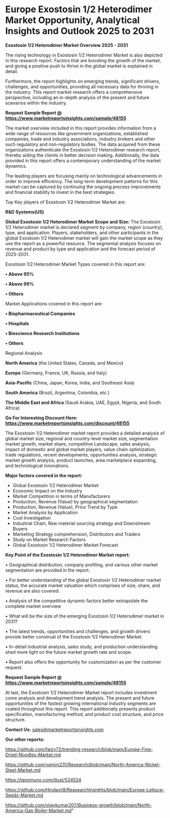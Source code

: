 # Europe Exostosin 1/2 Heterodimer Market Opportunity, Analytical Insights and Outlook 2025 to 2031

<Strong> Exostosin 1/2 Heterodimer Market Overview 2025 - 2031</strong>

The rising technology in Exostosin 1/2 Heterodimer Market is also depicted in this research report. Factors that are boosting the growth of the market, and giving a positive push to thrive in the global market is explained in detail.

Furthermore, the report highlights on emerging trends, significant drivers, challenges, and opportunities, providing all necessary data for thriving in the industry. This report market research offers a comprehensive perspective, including an in-depth analysis of the present and future scenarios within the industry.

<strong>Request Sample Report @ <a href=https://www.marketreportsinsights.com/sample/48155>https://www.marketreportsinsights.com/sample/48155</a></strong>

The market overview included in this report provides information from a wide range of resources like government organizations, established companies, trade and industry associations, industry brokers and other such regulatory and non-regulatory bodies. The data acquired from these organizations authenticate the Exostosin 1/2 Heterodimer research report, thereby aiding the clients in better decision making. Additionally, the data provided in this report offers a contemporary understanding of the market dynamics.

The leading players are focusing mainly on technological advancements in order to improve efficiency. The long-term development patterns for this market can be captured by continuing the ongoing process improvements and financial stability to invest in the best strategies.

Top Key players of Exostosin 1/2 Heterodimer Market are:

<strong>R&D Systems(US)</strong>

<strong><b>Global Exostosin 1/2 Heterodimer Market Scope and Size:</b></strong>
The Exostosin 1/2 Heterodimer market is declared segment by company, region (country), type, and application. Players, stakeholders, and other participants in the global Exostosin 1/2 Heterodimer market will gain the market scope as they use the report as a powerful resource. The segmental analysis focuses on revenue and product by type and application and the forecast period of 2025-2031.

Exostosin 1/2 Heterodimer Market Types covered in this report are:

<strong>•  Above 95%

•  Above 99%

•  Others</strong>

Market Applications covered in this report are:

<strong>•  Biopharmaceutical Companies

•  Hospitals

•  Bioscience Research Institutions

•  Others</strong> 

Regional Analysis

<strong>North America</strong> (the United States, Canada, and Mexico)

<strong>Europe</strong> (Germany, France, UK, Russia, and Italy)

<strong>Asia-Pacific</strong> (China, Japan, Korea, India, and Southeast Asia)

<strong>South America</strong> (Brazil, Argentina, Colombia, etc.)

<strong>The Middle East and Africa</strong> (Saudi Arabia, UAE, Egypt, Nigeria, and South Africa)

<strong>Go For Interesting Discount Here: <a href=https://www.marketreportsinsights.com/discount/48155>https://www.marketreportsinsights.com/discount/48155</a></strong>

The Exostosin 1/2 Heterodimer market report provides a detailed analysis of global market size, regional and country-level market size, segmentation market growth, market share, competitive Landscape, sales analysis, impact of domestic and global market players, value chain optimization, trade regulations, recent developments, opportunities analysis, strategic market growth analysis, product launches, area marketplace expanding, and technological innovations.

<strong><b>Major factors covered in the report:</b></strong>
<ul>
  <li>Global Exostosin 1/2 Heterodimer Market </li>
  <li>Economic Impact on the Industry</li>
  <li>Market Competition in terms of Manufacturers</li>
  <li>Production, Revenue (Value) by geographical segmentation</li>
  <li>Production, Revenue (Value), Price Trend by Type</li>
  <li>Market Analysis by Application</li>
  <li>Cost Investigation</li>
  <li>Industrial Chain, Raw material sourcing strategy and Downstream Buyers</li>
  <li>Marketing Strategy comprehension, Distributors and Traders</li>
  <li>Study on Market Research Factors</li>
  <li>Global Exostosin 1/2 Heterodimer Market Forecast</li>
</ul>

<strong><b>Key Point of the Exostosin 1/2 Heterodimer Market report:</b></strong>

• Geographical distribution, company profiling, and various other market segmentation are provided in the report.

• For better understanding of the global Exostosin 1/2 Heterodimer market status, the accurate market valuation which comprises of size, share, and revenue are also covered.

• Analysis of the competitive dynamic factors better extrapolate the complete market overview

• What will be the size of the emerging Exostosin 1/2 Heterodimer market in 2031?

• The latest trends, opportunities and challenges, and growth drivers provide better construal of the Exostosin 1/2 Heterodimer Market.

• In-detail industrial analysis, sales study, and production understanding shed more light on the future market growth rate and scope.

• Report also offers the opportunity for customization as per the customer request.

<strong>Request Sample Report @ <a href=https://www.marketreportsinsights.com/sample/48155>https://www.marketreportsinsights.com/sample/48155</a></strong>

At last, the Exostosin 1/2 Heterodimer Market report includes investment come analysis and development trend analysis. The present and future opportunities of the fastest growing international industry segments are coated throughout this report. This report additionally presents product specification, manufacturing method, and product cost structure, and price structure.

<strong>Contact Us:</strong>
sales@marketreportsinsights.com

<strong>Our other reports:</strong>

<a href=https://github.com/faizy72/trending-research/blob/main/Europe-Fine-Dried-Noodles-Market.md>https://github.com/faizy72/trending-research/blob/main/Europe-Fine-Dried-Noodles-Market.md</a>

<a href=https://github.com/yamini231/Research/blob/main/North-America-Nickel-Steel-Market.md>https://github.com/yamini231/Research/blob/main/North-America-Nickel-Steel-Market.md</a>

<a href=https://tanomuno.com/illust/524524>https://tanomuno.com/illust/524524</a>

<a href=https://github.com/Hindavii9/ReasearchInsights/blob/main/Europe-Lettuce-Seeds-Market.md>https://github.com/Hindavii9/ReasearchInsights/blob/main/Europe-Lettuce-Seeds-Market.md</a>

<a href=https://github.com/vijaykumar207/Business-growth/blob/main/North-America-Gas-Boiler-Market.md>https://github.com/vijaykumar207/Business-growth/blob/main/North-America-Gas-Boiler-Market.md</a>"
